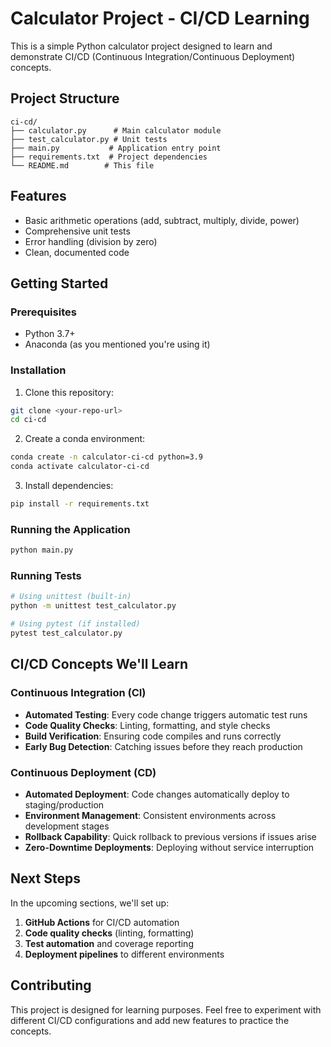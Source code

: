 # Calculator Project - CI/CD Learning

This is a simple Python calculator project designed to learn and demonstrate CI/CD (Continuous Integration/Continuous Deployment) concepts.

## Project Structure

```
ci-cd/
├── calculator.py      # Main calculator module
├── test_calculator.py # Unit tests
├── main.py           # Application entry point
├── requirements.txt  # Project dependencies
└── README.md        # This file
```

## Features

- Basic arithmetic operations (add, subtract, multiply, divide, power)
- Comprehensive unit tests
- Error handling (division by zero)
- Clean, documented code

## Getting Started

### Prerequisites

- Python 3.7+
- Anaconda (as you mentioned you're using it)

### Installation

1. Clone this repository:
```bash
git clone <your-repo-url>
cd ci-cd
```

2. Create a conda environment:
```bash
conda create -n calculator-ci-cd python=3.9
conda activate calculator-ci-cd
```

3. Install dependencies:
```bash
pip install -r requirements.txt
```

### Running the Application

```bash
python main.py
```

### Running Tests

```bash
# Using unittest (built-in)
python -m unittest test_calculator.py

# Using pytest (if installed)
pytest test_calculator.py
```

## CI/CD Concepts We'll Learn

### Continuous Integration (CI)
- **Automated Testing**: Every code change triggers automatic test runs
- **Code Quality Checks**: Linting, formatting, and style checks
- **Build Verification**: Ensuring code compiles and runs correctly
- **Early Bug Detection**: Catching issues before they reach production

### Continuous Deployment (CD)
- **Automated Deployment**: Code changes automatically deploy to staging/production
- **Environment Management**: Consistent environments across development stages
- **Rollback Capability**: Quick rollback to previous versions if issues arise
- **Zero-Downtime Deployments**: Deploying without service interruption

## Next Steps

In the upcoming sections, we'll set up:
1. **GitHub Actions** for CI/CD automation
2. **Code quality checks** (linting, formatting)
3. **Test automation** and coverage reporting
4. **Deployment pipelines** to different environments

## Contributing

This project is designed for learning purposes. Feel free to experiment with different CI/CD configurations and add new features to practice the concepts. 